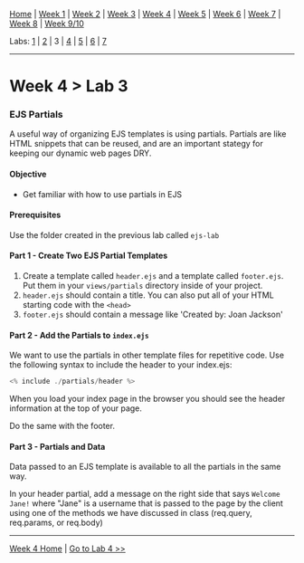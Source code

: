 [Home](/README.MD) | [Week 1](../../week-01/ReadMe.md) | [Week 2](../../week-02/ReadMe.md) | [Week 3](../../week-03/ReadMe.md) | [Week 4](../../week-04/ReadMe.md) | [Week 5](../../week-05/ReadMe.md) | [Week 6](../../week-06/ReadMe.md) | [Week 7](../../week-07/ReadMe.md) | [Week 8](../../week-08/ReadMe.md) | [Week 9/10](../../week-09_10/ReadMe.md)

Labs: [1](./lab-01.md) | [2](./lab-02.md) | 3 | [4](./lab-04.md) | [5](./lab-05.md) | [6](./lab-06.md) | [7](./lab-07.md)

---

# Week 4 > Lab 3

### EJS Partials

A useful way of organizing EJS templates is using partials. Partials are like HTML snippets that can be reused, and are an important stategy for keeping our dynamic web pages DRY.

#### Objective

- Get familiar with how to use partials in EJS

#### Prerequisites

Use the folder created in the previous lab called `ejs-lab`

#### Part 1 - Create Two EJS Partial Templates

1. Create a template called `header.ejs` and a template called `footer.ejs`. Put them in your `views/partials` directory inside of your project.
2. `header.ejs` should contain a title. You can also put all of your HTML starting code with the `<head>`
3. `footer.ejs` should contain a message like 'Created by: Joan Jackson'

#### Part 2 - Add the Partials to `index.ejs`

We want to use the partials in other template files for repetitive code. Use the following syntax to include the header to your index.ejs:

```JavaScript
<% include ./partials/header %>
```

When you load your index page in the browser you should see the header information at the top of your page.

Do the same with the footer.

#### Part 3 - Partials and Data

Data passed to an EJS template is available to all the partials in the same way. 

In your header partial, add a message on the right side that says `Welcome Jane!` where "Jane" is a username that is passed to the page by the client using one of the methods we have discussed in class (req.query, req.params, or req.body)

---
[Week 4 Home](../ReadMe.md) | [Go to Lab 4 >>](./lab-04.md)
